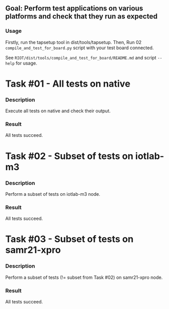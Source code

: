 ## Goal: Perform test applications on various platforms and check that they run as expected

### Usage

Firstly, run the tapsetup tool in dist/tools/tapsetup. Then, Run 02
`compile_and_test_for_board.py` script with your test board connected.

See `RIOT/dist/tools/compile_and_test_for_board/README.md` and script `--help`
for usage.


Task #01 - All tests on native
==============================
### Description

Execute all tests on native and check their output.

### Result

All tests succeed.

Task #02 - Subset of tests on iotlab-m3
=======================================
### Description

Perform a subset of tests on iotlab-m3 node.

### Result

All tests succeed.

Task #03 - Subset of tests on samr21-xpro
=========================================
### Description

Perform a subset of tests (!= subset from Task #02) on samr21-xpro node.

### Result

All tests succeed.
